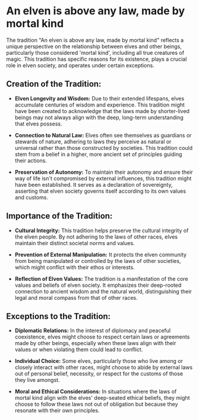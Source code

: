 # An elven is above any law, made by mortal kind

The tradition "An elven is above any law, made by mortal kind" reflects a unique perspective on the relationship between elves and other beings, particularly those considered 'mortal kind', including all true creatures of magic. This tradition has specific reasons for its existence, plays a crucial role in elven society, and operates under certain exceptions.

## Creation of the Tradition:
- **Elven Longevity and Wisdom:** Due to their extended lifespans, elves accumulate centuries of wisdom and experience. This tradition might have been created to acknowledge that the laws made by shorter-lived beings may not always align with the deep, long-term understanding that elves possess.

- **Connection to Natural Law:** Elves often see themselves as guardians or stewards of nature, adhering to laws they perceive as natural or universal rather than those constructed by societies. This tradition could stem from a belief in a higher, more ancient set of principles guiding their actions.

- **Preservation of Autonomy:** To maintain their autonomy and ensure their way of life isn't compromised by external influences, this tradition might have been established. It serves as a declaration of sovereignty, asserting that elven society governs itself according to its own values and customs.

## Importance of the Tradition:
- **Cultural Integrity:** This tradition helps preserve the cultural integrity of the elven people. By not adhering to the laws of other races, elves maintain their distinct societal norms and values.

- **Prevention of External Manipulation:** It protects the elven community from being manipulated or controlled by the laws of other societies, which might conflict with their ethos or interests.

- **Reflection of Elven Values:** The tradition is a manifestation of the core values and beliefs of elven society. It emphasizes their deep-rooted connection to ancient wisdom and the natural world, distinguishing their legal and moral compass from that of other races.

## Exceptions to the Tradition:
- **Diplomatic Relations:** In the interest of diplomacy and peaceful coexistence, elves might choose to respect certain laws or agreements made by other beings, especially when these laws align with their values or when violating them could lead to conflict.

- **Individual Choice:** Some elves, particularly those who live among or closely interact with other races, might choose to abide by external laws out of personal belief, necessity, or respect for the customs of those they live amongst.

- **Moral and Ethical Considerations:** In situations where the laws of mortal kind align with the elves' deep-seated ethical beliefs, they might choose to follow these laws not out of obligation but because they resonate with their own principles.